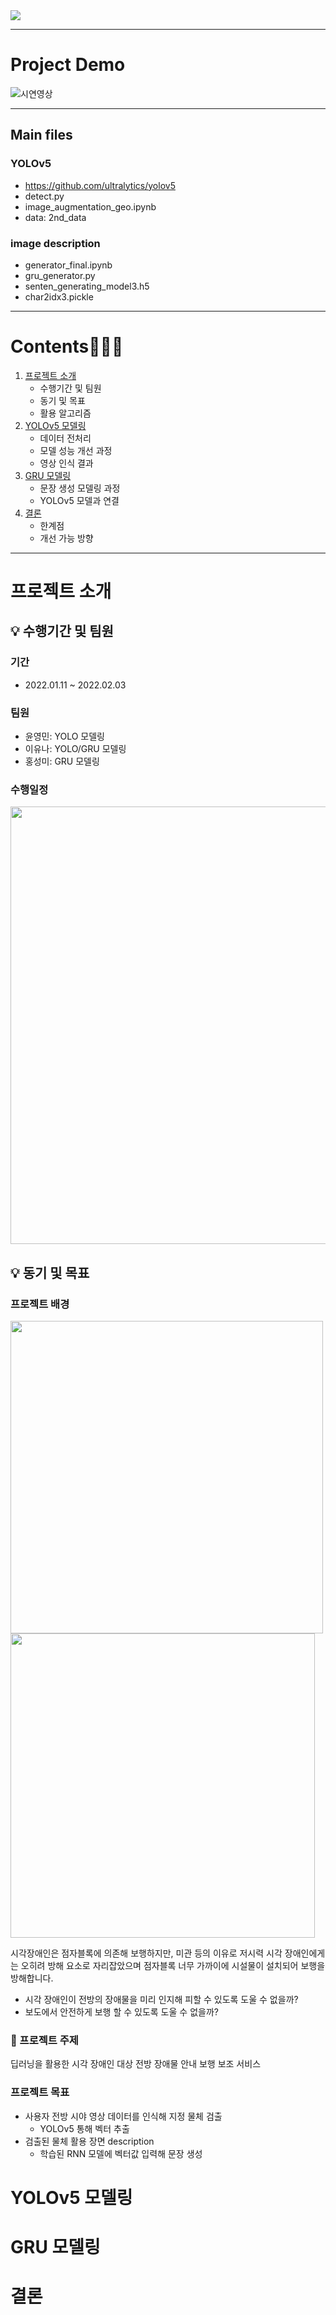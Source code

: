 
<img src="https://user-images.githubusercontent.com/48639017/152975869-be2c5c86-5302-42e3-a187-415bedd02b26.png"> 

---

# Project Demo

![시연영상](https://user-images.githubusercontent.com/57916633/152984559-19f6a840-87ba-44b6-84f8-f5bd7a9863be.gif)


---

## Main files

### YOLOv5
- https://github.com/ultralytics/yolov5 
- detect.py
- image_augmentation_geo.ipynb
- data: 2nd_data

### image description
- generator_final.ipynb
- gru_generator.py
- senten_generating_model3.h5
- char2idx3.pickle
---

# Contents🧑🏻‍🦯

1. [프로젝트 소개](#프로젝트-소개) 
    - 수행기간 및 팀원
    - 동기 및 목표
    - 활용 알고리즘
2. [YOLOv5 모델링](#YOLOv5-모델링)
    - 데이터 전처리
    - 모델 성능 개선 과정
    - 영상 인식 결과
3. [GRU 모델링](#GRU-모델링)
    - 문장 생성 모델링 과정
    - YOLOv5 모델과 연결
4. [결론](#결론)
    - 한계점
    - 개선 가능 방향
---
    
# 프로젝트 소개
## 💡 수행기간 및 팀원  

### 기간
- 2022.01.11 ~ 2022.02.03  

### 팀원
- 윤영민: YOLO 모델링
- 이유나: YOLO/GRU 모델링
- 홍성미: GRU 모델링

### 수행일정  

<p align="center"><img width="700" src="https://user-images.githubusercontent.com/48639017/152988514-36f03d1d-87bf-4af8-9553-9fb95d27a2c9.png"></p>   


## 💡 동기 및 목표  

### 프로젝트 배경   

<p><img width="500" src="https://user-images.githubusercontent.com/48639017/152989614-064fb259-aa8c-4b1a-bebc-d914d16203a6.jpeg"><img width="487" src="https://user-images.githubusercontent.com/48639017/152989697-12714c9b-59a5-41f4-b0ed-45b1460d51da.png"></p>

시각장애인은 점자블록에 의존해 보행하지만, 미관 등의 이유로 저시력 시각 장애인에게는 오히려 방해 요소로 자리잡았으며 점자블록 너무 가까이에 시설물이 설치되어 보행을 방해합니다. </br> 
- 시각 장애인이 전방의 장애물을 미리 인지해 피할 수 있도록 도울 수 없을까?
- 보도에서 안전하게 보행 할 수 있도록 도울 수 없을까?

### 📌 프로젝트 주제

딥러닝을 활용한 시각 장애인 대상 전방 장애물 안내 보행 보조 서비스

### 프로젝트 목표

- 사용자 전방 시야 영상 데이터를 인식해 지정 물체 검출
    - YOLOv5 통해 벡터 추출
- 검출된 물체 활용 장면 description
    - 학습된 RNN 모델에 벡터값 입력해 문장 생성


# YOLOv5 모델링

# GRU 모델링

# 결론
